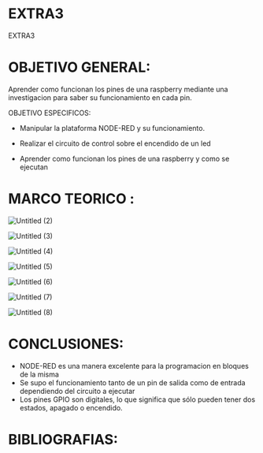 # EXTRA3
EXTRA3

# OBJETIVO GENERAL:

Aprender como funcionan los pines de una raspberry mediante una investigacion para saber su funcionamiento en cada pin.

OBJETIVO ESPECIFICOS:

- Manipular la plataforma NODE-RED y su funcionamiento.

- Realizar el circuito de control sobre el encendido de un led 

- Aprender como funcionan los pines de una raspberry y como se ejecutan 

 # MARCO TEORICO :

![Untitled (2)](https://user-images.githubusercontent.com/93900233/157179482-474ccd89-c034-47da-adb5-b2c2bf34511a.jpg)

![Untitled (3)](https://user-images.githubusercontent.com/93900233/157184289-6c10361a-337c-45ba-88c1-b7601d32b793.jpg)

![Untitled (4)](https://user-images.githubusercontent.com/93900233/157184307-c5ea9406-a50a-4fdf-8434-0b8990f1863c.jpg)

![Untitled (5)](https://user-images.githubusercontent.com/93900233/157184328-e0bdea8a-fd21-42ff-85e2-890dd599cb87.jpg)

![Untitled (6)](https://user-images.githubusercontent.com/93900233/157184349-39a05c58-5b4f-4089-9441-c3d8c3486dff.jpg)

![Untitled (7)](https://user-images.githubusercontent.com/93900233/157185699-e1a91116-b170-4226-9b2d-3bd4919335ce.jpg)

![Untitled (8)](https://user-images.githubusercontent.com/93900233/157185743-5d6a2a57-3c8f-4d8c-a1b3-987d784b4518.jpg)


# CONCLUSIONES:

-  NODE-RED es  una  manera  excelente  para la programacion en bloques de  la misma 
-  Se supo el funcionamiento tanto de un pin de salida  como de entrada dependiendo del circuito a ejecutar 
-  Los pines GPIO son digitales, lo que significa que sólo pueden tener dos estados, apagado o encendido.

# BIBLIOGRAFIAS:

